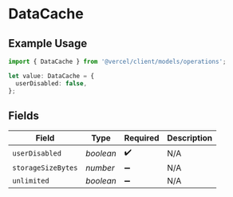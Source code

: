 # DataCache

## Example Usage

```typescript
import { DataCache } from '@vercel/client/models/operations';

let value: DataCache = {
  userDisabled: false,
};
```

## Fields

| Field              | Type      | Required           | Description |
| ------------------ | --------- | ------------------ | ----------- |
| `userDisabled`     | _boolean_ | :heavy_check_mark: | N/A         |
| `storageSizeBytes` | _number_  | :heavy_minus_sign: | N/A         |
| `unlimited`        | _boolean_ | :heavy_minus_sign: | N/A         |
